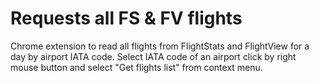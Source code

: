 # Requests all FS & FV flights
Chrome extension to read all flights from FlightStats and FlightView for a day by airport IATA code.
Select IATA code of an airport click by right mouse button and select "Get flights list" from context menu.
